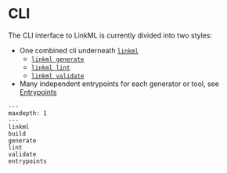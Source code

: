 # CLI

The CLI interface to LinkML is currently divided into two styles:
- One combined cli underneath [`linkml`](./linkml.md)
  - [`linkml generate`](./generate.md) 
  - [`linkml lint`](./lint.md)
  - [`linkml validate`](./validate.md)
- Many independent entrypoints for each generator or tool, see [Entrypoints](./entrypoints.md)

```{toctree}
---
maxdepth: 1
---
linkml
build
generate
lint
validate
entrypoints
```